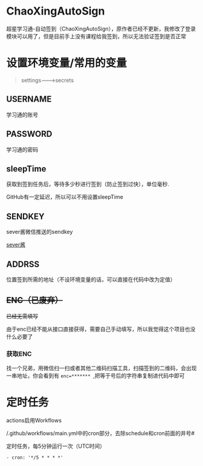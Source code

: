 # ChaoXingAutoSign

超星学习通-自动签到（ChaoXingAutoSign），原作者已经不更新，我修改了登录模块可以用了，但是目前手上没有课程给我签到，所以无法验证签到是否正常

# 设置环境变量/常用的变量

> settings--->secrets

## USERNAME

学习通的账号

## PASSWORD

学习通的密码

## sleepTime

获取到签到任务后，等待多少秒进行签到（防止签到过快），单位毫秒.

GitHub有一定延迟，所以可以不用设置sleepTime

## SENDKEY

sever酱微信推送的sendkey

[sever酱](https://sct.ftqq.com/)

## ADDRSS

位置签到所需的地址（不设环境变量的话，可以直接在代码中改为定值）

## ~~ENC（已废弃）~~

~~已经无需填写~~

由于enc已经不能从接口直接获得，需要自己手动填写，所以我觉得这个项目也没什么必要了

### 获取ENC

找一个兄弟，用微信扫一扫或者其他二维码扫描工具，扫描签到的二维码，会出现一串地址，你会看到有 `enc=******* `,把等于号后的字符串复制进代码中即可

# 定时任务

actions启用Workflows

/.github/workflows/main.yml中的cron部分，去除schedule和cron前面的井号#

定时任务，每5分钟运行一次（UTC时间）

```
- cron: '*/5 * * * *'
```

